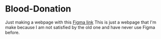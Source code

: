 # Blood-Donation

Just making a webpage with this [Figma link](https://www.figma.com/file/hmmF5j6Y93PYLgxhoUVzQi/bldonate?node-id=13%3A21)
This is just a webpage that I'm make because I am not satisfied by the old one and
have never use Figma before.
